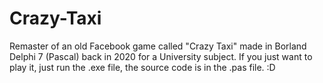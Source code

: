 # Crazy-Taxi
Remaster of an old Facebook game called "Crazy Taxi" made in Borland Delphi 7 (Pascal) back in 2020 for a University subject.
If you just want to play it, just run the .exe file, the source code is in the .pas file. 
:D

